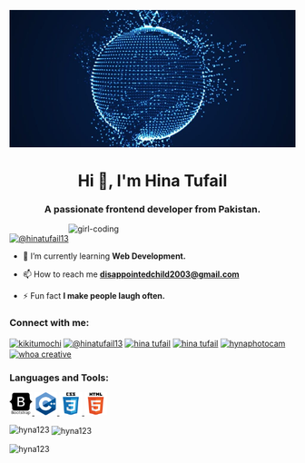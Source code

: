 ![logo](https://github.com/hyna123/hyna123/blob/main/cover%20image.jpg)


<h1 align="center">Hi 👋, I'm Hina Tufail</h1>
<h3 align="center">A passionate frontend developer from Pakistan.</h3>

<img align="right" alt="girl-coding" width="400px" src="https://user-images.githubusercontent.com/55389276/140866485-8fb1c876-9a8f-4d6a-98dc-08c4981eaf70.gif">

<p align="left"> <a href="https://twitter.com/@hinatufail13" target="blank"><img src="https://img.shields.io/twitter/follow/@hinatufail13?logo=twitter&style=for-the-badge" alt="@hinatufail13" /></a> </p>

- 🌱 I’m currently learning **Web Development.**

- 📫 How to reach me **disappointedchild2003@gmail.com**

- ⚡ Fun fact **I make people laugh often.**

<h3 align="left">Connect with me:</h3>
<p align="left">
<a href="https://codepen.io/kikitumochi" target="blank"><img align="center" src="https://raw.githubusercontent.com/rahuldkjain/github-profile-readme-generator/master/src/images/icons/Social/codepen.svg" alt="kikitumochi" height="30" width="40" /></a>
<a href="https://twitter.com/@hinatufail13" target="blank"><img align="center" src="https://raw.githubusercontent.com/rahuldkjain/github-profile-readme-generator/master/src/images/icons/Social/twitter.svg" alt="@hinatufail13" height="30" width="40" /></a>
<a href="https://linkedin.com/in/hina tufail" target="blank"><img align="center" src="https://raw.githubusercontent.com/rahuldkjain/github-profile-readme-generator/master/src/images/icons/Social/linked-in-alt.svg" alt="hina tufail" height="30" width="40" /></a>
<a href="https://fb.com/hina tufail" target="blank"><img align="center" src="https://raw.githubusercontent.com/rahuldkjain/github-profile-readme-generator/master/src/images/icons/Social/facebook.svg" alt="hina tufail" height="30" width="40" /></a>
<a href="https://instagram.com/hynaphotocam" target="blank"><img align="center" src="https://raw.githubusercontent.com/rahuldkjain/github-profile-readme-generator/master/src/images/icons/Social/instagram.svg" alt="hynaphotocam" height="30" width="40" /></a>
<a href="https://www.youtube.com/c/whoa creative" target="blank"><img align="center" src="https://raw.githubusercontent.com/rahuldkjain/github-profile-readme-generator/master/src/images/icons/Social/youtube.svg" alt="whoa creative" height="30" width="40" /></a>
</p>

<h3 align="left">Languages and Tools:</h3>
<p align="left"> <a href="https://getbootstrap.com" target="_blank" rel="noreferrer"> <img src="https://raw.githubusercontent.com/devicons/devicon/master/icons/bootstrap/bootstrap-plain-wordmark.svg" alt="bootstrap" width="40" height="40"/> </a> <a href="https://www.w3schools.com/cpp/" target="_blank" rel="noreferrer"> <img src="https://raw.githubusercontent.com/devicons/devicon/master/icons/cplusplus/cplusplus-original.svg" alt="cplusplus" width="40" height="40"/> </a> <a href="https://www.w3schools.com/css/" target="_blank" rel="noreferrer"> <img src="https://raw.githubusercontent.com/devicons/devicon/master/icons/css3/css3-original-wordmark.svg" alt="css3" width="40" height="40"/> </a> <a href="https://www.w3.org/html/" target="_blank" rel="noreferrer"> <img src="https://raw.githubusercontent.com/devicons/devicon/master/icons/html5/html5-original-wordmark.svg" alt="html5" width="40" height="40"/> </a> </p>

<p><img align="left" src="https://github-readme-stats.vercel.app/api/top-langs?username=hyna123&show_icons=true&locale=en&layout=compact" alt="hyna123" /></p>

<p>&nbsp;<img align="center" src="https://github-readme-stats.vercel.app/api?username=hyna123&show_icons=true&locale=en" alt="hyna123" /></p>

<p><img align="center" src="https://github-readme-streak-stats.herokuapp.com/?user=hyna123&" alt="hyna123" /></p>
